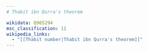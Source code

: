 ```yaml
---
# Thabit ibn Qurra's theorem

wikidata: Q965294
msc_classification: 11
wikipedia_links:
  - "[[Thabit number|Thabit ibn Qurra's theorem]]"
---
```


